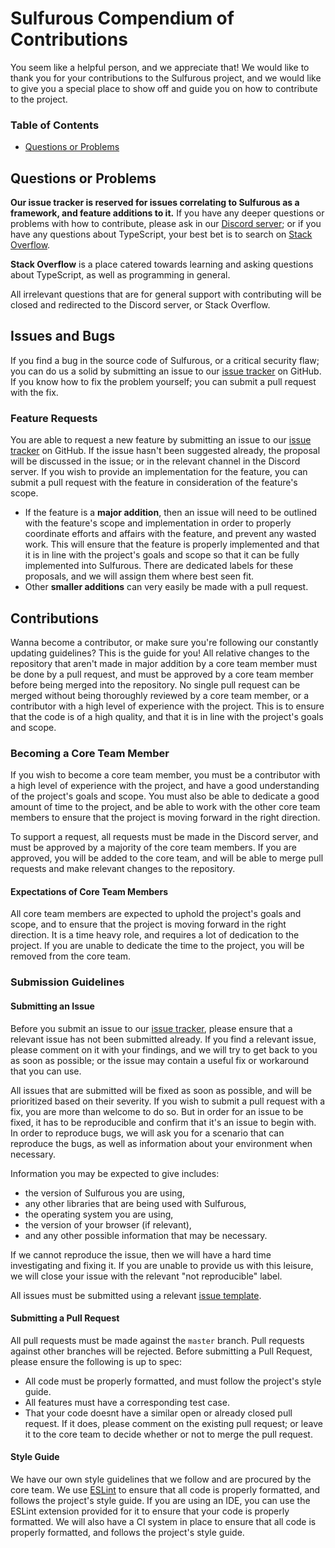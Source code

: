 # Sulfurous Compendium of Contributions

You seem like a helpful person, and we appreciate that! We would like to thank you for your contributions to the Sulfurous project, and we would like to give you a special place to show off and guide you on how to contribute to the project.

### Table of Contents

* [Questions or Problems]()


## Questions or Problems
**Our issue tracker is reserved for issues correlating to Sulfurous as a framework, and feature additions to it.** If you have any deeper questions or problems with how to contribute, please ask in our [Discord server](); or if you have any questions about TypeScript, your best bet is to search on [Stack Overflow](https://stackoverflow.com/).

**Stack Overflow** is a place catered towards learning and asking questions about TypeScript, as well as programming in general.

All irrelevant questions that are for general support with contributing will be closed and redirected to the Discord server, or Stack Overflow.

## Issues and Bugs

If you find a bug in the source code of Sulfurous, or a critical security flaw; you can do us a solid by submitting an issue to our [issue tracker](https://github.com/irisu01/sulfurous/issues) on GitHub. If you know how to fix the problem yourself; you can submit a pull request with the fix.

### Feature Requests

You are able to request a new feature by submitting an issue to our [issue tracker](https://github.com/irisu01/sulfurous/issues) on GitHub. If the issue hasn't been suggested already, the proposal will be discussed in the issue; or in the relevant channel in the Discord server. If you wish to provide an implementation for the feature, you can submit a pull request with the feature in consideration of the feature's scope.

* If the feature is a **major addition**, then an issue will need to be outlined with the feature's scope and implementation in order to properly coordinate efforts and affairs with the feature, and prevent any wasted work. This will ensure that the feature is properly implemented and that it is in line with the project's goals and scope so that it can be fully implemented into Sulfurous. There are dedicated labels for these proposals, and we will assign them where best seen fit.
* Other **smaller additions** can very easily be made with a pull request.

## Contributions

Wanna become a contributor, or make sure you're following our constantly updating guidelines? This is the guide for you! All relative changes to the repository that aren't made in major addition by a core team member must be done by a pull request, and must be approved by a core team member before being merged into the repository. No single pull request can be merged without being thoroughly reviewed by a core team member, or a contributor with a high level of experience with the project. This is to ensure that the code is of a high quality, and that it is in line with the project's goals and scope.

### Becoming a Core Team Member

If you wish to become a core team member, you must be a contributor with a high level of experience with the project, and have a good understanding of the project's goals and scope. You must also be able to dedicate a good amount of time to the project, and be able to work with the other core team members to ensure that the project is moving forward in the right direction.

To support a request, all requests must be made in the Discord server, and must be approved by a majority of the core team members. If you are approved, you will be added to the core team, and will be able to merge pull requests and make relevant changes to the repository.


#### Expectations of Core Team Members

All core team members are expected to uphold the project's goals and scope, and to ensure that the project is moving forward in the right direction. It is a time heavy role, and requires a lot of dedication to the project. If you are unable to dedicate the time to the project, you will be removed from the core team.

### Submission Guidelines

#### Submitting an Issue

Before you submit an issue to our [issue tracker](https://github.com/irisu01/sulfurous/issues), please ensure that a relevant issue has not been submitted already. If you find a relevant issue, please comment on it with your findings, and we will try to get back to you as soon as possible; or the issue may contain a useful fix or workaround that you can use.

All issues that are submitted will be fixed as soon as possible, and will be prioritized based on their severity. If you wish to submit a pull request with a fix, you are more than welcome to do so. But in order for an issue to be fixed, it has to be reproducible and confirm that it's an issue to begin with. In order to reproduce bugs, we will ask you for a scenario that can reproduce the bugs, as well as information about your environment when necessary.

Information you may be expected to give includes: 
* the version of Sulfurous you are using,
* any other libraries that are being used with Sulfurous,
* the operating system you are using,
* the version of your browser (if relevant),
* and any other possible information that may be necessary.

If we cannot reproduce the issue, then we will have a hard time investigating and fixing it. If you are unable to provide us with this leisure, we will close your issue with the relevant "not reproducible" label.

All issues must be submitted using a relevant [issue template](https://github.com/irisu01/sulfurous/issues/new).

#### Submitting a Pull Request

All pull requests must be made against the `master` branch. Pull requests against other branches will be rejected. Before submitting a Pull Request, please ensure the following is up to spec:

* All code must be properly formatted, and must follow the project's style guide.
* All features must have a corresponding test case.
* That your code doesnt have a similar open or already closed pull request. If it does, please comment on the existing pull request; or leave it to the core team to decide whether or not to merge the pull request.

#### Style Guide

We have our own style guidelines that we follow and are procured by the core team. We use [ESLint](https://eslint.org/) to ensure that all code is properly formatted, and follows the project's style guide. If you are using an IDE, you can use the ESLint extension provided for it to ensure that your code is properly formatted. We will also have a CI system in place to ensure that all code is properly formatted, and follows the project's style guide.

